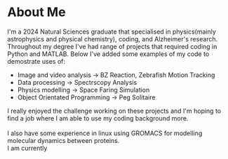 # About Me
I'm a 2024 Natural Sciences graduate that specialised in physics(mainly astrophysics and physical chemistry), coding, and Alzheimer's research.<br>
Throughout my degree I've had range of projects that required coding in Python and MATLAB. Below I've added some examples of my code to demostrate uses of:
<ul>
<li>Image and video analysis &#x2192 BZ Reaction, Zebrafish Motion Tracking</li>
<li>Data processing &#x2192 Spectrscopy Analysis</li>
<li>Physics modelling &#x2192 Space Faring Simulation</li>
<li>Object Orientated Programming &#x2192 Peg Solitaire</li>
</ul>

I really enjoyed the challenge working on these projects and I'm hoping to find a job where I am able to use my coding background more.
<br><br>
I also have some experience in linux using GROMACS for modelling molecular dynamics between proteins.<br>
I am currently 
